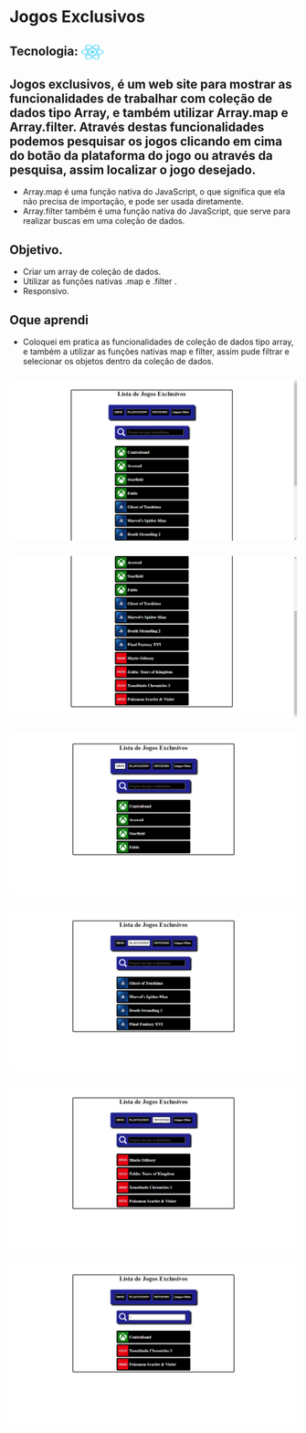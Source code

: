 # Jogos Exclusivos

## Tecnologia: <img align="center" alt="React" height="30" width="40" src="https://raw.githubusercontent.com/devicons/devicon/master/icons/react/react-original.svg">

## Jogos exclusivos, é um web site para mostrar as funcionalidades de trabalhar com coleção de dados tipo Array, e também utilizar Array.map e Array.filter. Através destas funcionalidades podemos pesquisar os jogos clicando em cima do botão da plataforma do jogo ou através da pesquisa, assim localizar o jogo desejado.
- Array.map é uma função nativa do JavaScript, o que significa que ela não precisa de importação, e pode ser usada diretamente.
- Array.filter também é uma função nativa do JavaScript, que serve para realizar buscas em uma coleção de dados.


## Objetivo.
- Criar um array de coleção de dados.
- Utilizar as funções nativas .map e .filter .
- Responsivo.

## Oque aprendi
- Coloquei em pratica as funcionalidades de coleção de dados tipo array, e também a utilizar as funções nativas map e filter, assim pude filtrar e selecionar os objetos dentro da coleção de dados.

### ![Alt text](public/imagem1.png)
### ![Alt text](public/imagem2.png)
### ![Alt text](public/imagem3.png)
### ![Alt text](public/imagem4.png)
### ![Alt text](public/imagem5.png)
### ![Alt text](public/imagem6.png)
